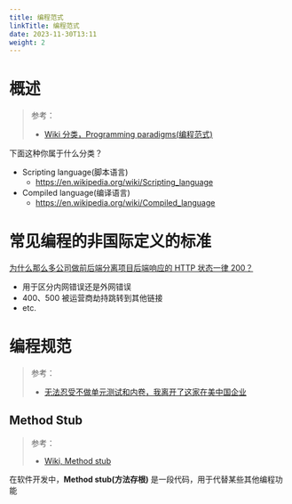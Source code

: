```yaml
---
title: 编程范式
linkTitle: 编程范式
date: 2023-11-30T13:11
weight: 2
---
```


# 概述

> 参考：
>
> - [Wiki 分类，Programming paradigms(编程范式)](https://en.wikipedia.org/wiki/Category:Programming_paradigms)


下面这种你属于什么分类？

- Scripting language(脚本语言)
  - https://en.wikipedia.org/wiki/Scripting_language
- Compiled language(编译语言)
  - https://en.wikipedia.org/wiki/Compiled_language

# 常见编程的非国际定义的标准

[为什么那么多公司做前后端分离项目后端响应的 HTTP 状态一律 200？](https://www.bilibili.com/video/BV1na4y1B7jm)

- 用于区分内网错误还是外网错误
- 400、500 被运营商劫持跳转到其他链接
- etc.

# 编程规范

> 参考：
>
> - [无法忍受不做单元测试和内卷，我离开了这家在美中国企业](https://mp.weixin.qq.com/s/EFMhFazZGVAoKkfwegm_TQ)

## Method Stub

> 参考：
>
> - [Wiki, Method stub](https://en.wikipedia.org/wiki/Method_stub)

在软件开发中，**Method stub(方法存根)** 是一段代码，用于代替某些其他编程功能